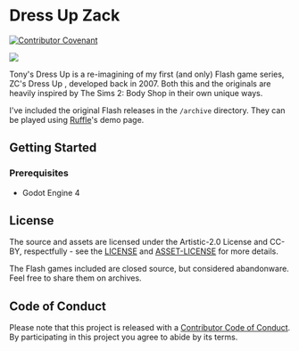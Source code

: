# Dress Up Zack

[![Contributor Covenant](https://img.shields.io/badge/Contributor%20Covenant-v2.0%20adopted-ff69b4.svg)](CODE_OF_CONDUCT.md)

![](screenshot.gif)

Tony's Dress Up is a re-imagining of my first (and only) Flash game series, ZC's Dress Up , developed back in 2007. Both this and the originals are heavily inspired by The Sims 2: Body Shop in their own unique ways.

I've included the original Flash releases in the ``/archive`` directory. They can be played using [Ruffle](https://ruffle.rs/)'s demo page.
​
## Getting Started

### Prerequisites

- Godot Engine 4
  
## License

The source and assets are licensed under the Artistic-2.0 License and CC-BY, respectfully - see the [LICENSE](LICENSE) and [ASSET-LICENSE](ASSET-LICENSE) for more details.

The Flash games included are closed source, but considered abandonware. Feel free to share them on archives.

## Code of Conduct

Please note that this project is released with a [Contributor Code of Conduct](CODE_OF_CONDUCT.md). By participating in this project you agree to abide by its terms.
